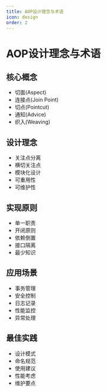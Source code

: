 ```yaml
---
title: AOP设计理念与术语
icon: design
order: 2
---
```


# AOP设计理念与术语

## 核心概念
- 切面(Aspect)
- 连接点(Join Point)
- 切点(Pointcut)
- 通知(Advice)
- 织入(Weaving)

## 设计理念
- 关注点分离
- 横切关注点
- 模块化设计
- 可重用性
- 可维护性

## 实现原则
- 单一职责
- 开闭原则
- 依赖倒置
- 接口隔离
- 最少知识

## 应用场景
- 事务管理
- 安全控制
- 日志记录
- 性能监控
- 异常处理

## 最佳实践
- 设计模式
- 命名规范
- 使用建议
- 性能考虑
- 维护要点
